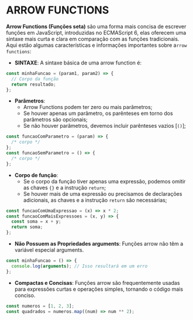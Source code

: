 # ARROW FUNCTIONS

**Arrow Functions (Funções seta)** são uma forma mais concisa de escrever funções em JavaScript, introduzidas no ECMAScript 6, elas oferecem uma sintaxe mais curta e clara em comparação com as funções tradicionais. Aqui estão algumas características e informações importantes sobre a`rrow functions`:

- **SINTAXE**: A sintaxe básica de uma arrow function é:

```js
const minhaFuncao = (param1, param2) => {
  // Corpo da função
  return resultado;
};
```

- **Parâmetros**:
  - Arrow Functions podem ter zero ou mais parâmetros;
  - Se houver apenas um parâmetro, os parênteses em torno dos parâmetros são opcionais;
  - Se não houver parâmetros, devemos incluir parênteses vazios [`()`];

```js
const funcaoComParametro = (param) => {
  /* corpo */
};
const funcaoSemParametro = () => {
  /* corpo */
};
```

- **Corpo de função**:
  - Se o corpo da função tiver apenas uma expressão, podemos omitir as chaves `{}` e a instrução `return`;
  - Se houver mais de uma expressão ou precisamos de declarações adicionais, as chaves e a instrução `return` são necessárias;

```js
const funcaoComUmaExpressao = (x) => x * 2;
const funcaoComMaisExpressoes = (x, y) => {
  const soma = x + y;
  return soma;
};
```

- **Não Possuem as Propriedades arguments**: Funções arrow não têm a variável especial arguments.

```js
const minhaFuncao = () => {
  console.log(arguments); // Isso resultará em um erro
};
```

- **Compactas e Concisas**: Funções arrow são frequentemente usadas para expressões curtas e operações simples, tornando o código mais conciso.

```js
const numeros = [1, 2, 3];
const quadrados = numeros.map((num) => num ** 2);
```
